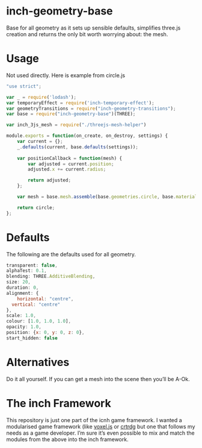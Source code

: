 # inch-geometry-base
Base for all geometry as it sets up sensible defaults, simplifies three.js creation and returns the only bit worth worrying about: the mesh.

# Usage
Not used directly. Here is example from circle.js

```javascript
"use strict";

var _ = require('lodash');
var temporaryEffect = require('inch-temporary-effect');
var geometryTransitions = require("inch-geometry-transitions");
var base = require("inch-geometry-base")(THREE);

var inch_3js_mesh = require("./threejs-mesh-helper")

module.exports = function(on_create, on_destroy, settings) {
	var current = {};
	_.defaults(current, base.defaults(settings));
	
	var positionCallback = function(mesh) {
		var adjusted = current.position;
		adjusted.x += current.radius;

		return adjusted;
	};

	var mesh = base.mesh.assemble(base.geometries.circle, base.materials.basic, positionCallback, on_create, current);

	return circle;
};
```

# Defaults
The following are the defaults used for all geometry.

```javascript
transparent: false,
alphaTest: 0.1,
blending: THREE.AdditiveBlending,
size: 20,
duration: 0,
alignment: {
	horizontal: "centre",
  vertical: "centre"
},
scale: 1.0,
colour: [1.0, 1.0, 1.0],
opacity: 1.0,
position: {x: 0, y: 0, z: 0},
start_hidden: false
```

# Alternatives
Do it all yourself. If you can get a mesh into the scene then you’ll be A-Ok.

# The inch Framework
This repository is just one part of the icnh game framework. I wanted a modularised game framework (like [voxel.js](http://voxeljs.com) or [crtrdg](http://crtrdg.com/) but one that follows my needs as a game developer. I’m sure it’s even possible to mix and match the modules from the above into the inch framework.